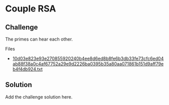 # Couple RSA

## Challenge

The primes can hear each other.

Files

- [10d03e823e93e270855920240b4ee8d6ed8b8fe6b3db33fe73cfc6ed04ab88f38a0c4af67752a29e9d2226ba0395b35a80aa071861b151d9aff79eb4f4db924.txt](./10d03e823e93e270855920240b4ee8d6ed8b8fe6b3db33fe73cfc6ed04ab88f38a0c4af67752a29e9d2226ba0395b35a80aa071861b151d9aff79eb4f4db924.txt)

## Solution

Add the challenge solution here.
